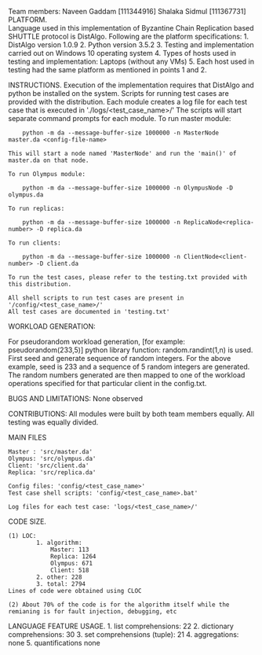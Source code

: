 Team members:
	Naveen Gaddam [111344916]
	Shalaka Sidmul [111367731]
PLATFORM.  
Language used in this implementation of Byzantine Chain Replication based SHUTTLE protocol is DistAlgo.
Following are the platform specifications:
	1. DistAlgo version 1.0.9
	2. Python version 3.5.2
	3. Testing and implementation carried out on Windows 10 operating system
	4. Types of hosts used in testing and implementation: Laptops (without any VMs)
	5. Each host used in testing had the same platform as mentioned in points 1 and 2.
	
INSTRUCTIONS.
	Execution of the implementation requires that DistAlgo and python be installed on the system.
	Scripts for running test cases are provided with the distribution.
	Each module creates a log file for each test case that is executed in './logs/<test_case_name>/'
	The scripts will start separate command prompts for each module.
	To run master module:
	
		python -m da --message-buffer-size 1000000 -n MasterNode  master.da <config-file-name>
	
	This will start a node named 'MasterNode' and run the 'main()' of master.da on that node.
	
	To run Olympus module: 
	
		python -m da --message-buffer-size 1000000 -n OlympusNode -D olympus.da
	
	To run replicas: 
	
		python -m da --message-buffer-size 1000000 -n ReplicaNode<replica-number> -D replica.da
		
	To run clients: 
	
		python -m da --message-buffer-size 1000000 -n ClientNode<client-number> -D client.da
				
	To run the test cases, please refer to the testing.txt provided with this distribution.

	All shell scripts to run test cases are present in '/config/<test_case_name>/'
	All test cases are documented in 'testing.txt' 
	
WORKLOAD GENERATION:

For pseudorandom workload generation, [for example:  pseudorandom(233,5)]
python library function: random.randint(1,n) is used.
First seed and generate sequence of random integers. For the above example, seed is 233 and a sequence of 5 random integers are generated. The random numbers generated are then mapped to one of the workload operations specified for that particular client in the config.txt.

BUGS AND LIMITATIONS: None observed


CONTRIBUTIONS:
	All modules were built by both team members equally.
	All testing was equally divided.

MAIN FILES
	
	Master : 'src/master.da'
	Olympus: 'src/olympus.da'
	Client: 'src/client.da'
	Replica: 'src/replica.da'
	
	Config files: 'config/<test_case_name>'
	Test case shell scripts: 'config/<test_case_name>.bat'
	
	Log files for each test case: 'logs/<test_case_name>/'
  
CODE SIZE.  
	
	(1) LOC:
			1. algorithm:  
				Master: 113
				Replica: 1264
				Olympus: 671
				Client: 518
			2. other: 228
			3. total: 2794
	Lines of code were obtained using CLOC
	
	(2) About 70% of the code is for the algorithm itself while the remianing is for fault injection, debugging, etc
	
LANGUAGE FEATURE USAGE.
	1. list comprehensions: 22
	2. dictionary comprehensions: 30
	3. set comprehensions (tuple): 21
	4. aggregations: none 
	5. quantifications none
